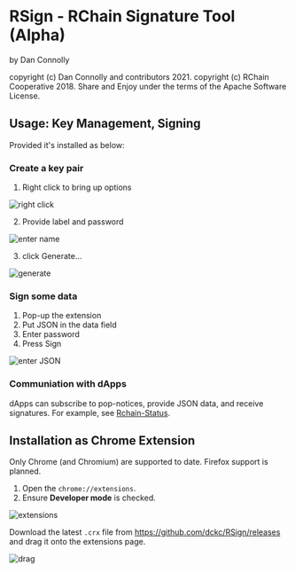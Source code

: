 # RSign - RChain Signature Tool (Alpha)

by Dan Connolly

copyright (c) Dan Connolly and contributors 2021.
copyright (c) RChain Cooperative 2018.
Share and Enjoy under the terms of the Apache Software License.


## Usage: Key Management, Signing

Provided it's installed as below:

### Create a key pair

1. Right click to bring up options

![right click](docs/screenshots/rightclick.png)


2. Provide label and password

![enter name](docs/screenshots/entername.png)

3. click Generate...

![generate](docs/screenshots/generate.png)

### Sign some data

  1. Pop-up the extension
  2. Put JSON in the data field
  3. Enter password
  4. Press Sign

![enter JSON](docs/screenshots/enterjson.png)


### Communiation with dApps

dApps can subscribe to pop-notices, provide JSON data, and receive
signatures. For example, see
[Rchain-Status](https://github.com/dckc/Rchain-Status/tree/sig-ext).


## Installation as Chrome Extension

Only Chrome (and Chromium) are supported to date. Firefox support is
planned.

 1. Open the `chrome://extensions`.
 2. Ensure **Developer mode** is checked.

![extensions](docs/screenshots/extensions.png)

Download the latest `.crx` file from https://github.com/dckc/RSign/releases
and drag it onto the extensions page.

![drag](docs/screenshots/drag.png)
